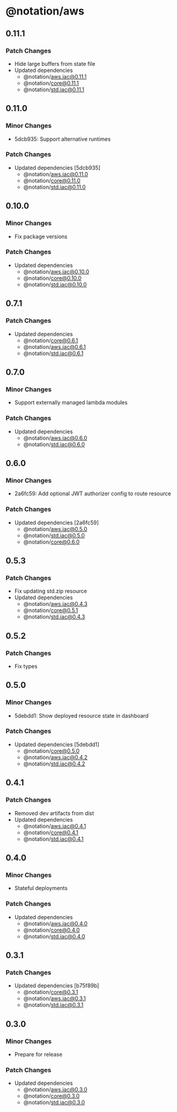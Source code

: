 # @notation/aws

## 0.11.1

### Patch Changes

- Hide large buffers from state file
- Updated dependencies
  - @notation/aws.iac@0.11.1
  - @notation/core@0.11.1
  - @notation/std.iac@0.11.1

## 0.11.0

### Minor Changes

- 5dcb935: Support alternative runtimes

### Patch Changes

- Updated dependencies [5dcb935]
  - @notation/aws.iac@0.11.0
  - @notation/core@0.11.0
  - @notation/std.iac@0.11.0

## 0.10.0

### Minor Changes

- Fix package versions

### Patch Changes

- Updated dependencies
  - @notation/aws.iac@0.10.0
  - @notation/core@0.10.0
  - @notation/std.iac@0.10.0

## 0.7.1

### Patch Changes

- Updated dependencies
  - @notation/core@0.6.1
  - @notation/aws.iac@0.6.1
  - @notation/std.iac@0.6.1

## 0.7.0

### Minor Changes

- Support externally managed lambda modules

### Patch Changes

- Updated dependencies
  - @notation/aws.iac@0.6.0
  - @notation/std.iac@0.6.0

## 0.6.0

### Minor Changes

- 2a6fc59: Add optional JWT authorizer config to route resource

### Patch Changes

- Updated dependencies [2a6fc59]
  - @notation/aws.iac@0.5.0
  - @notation/std.iac@0.5.0
  - @notation/core@0.6.0

## 0.5.3

### Patch Changes

- Fix updating std.zip resource
- Updated dependencies
  - @notation/aws.iac@0.4.3
  - @notation/core@0.5.1
  - @notation/std.iac@0.4.3

## 0.5.2

### Patch Changes

- Fix types

## 0.5.0

### Minor Changes

- 5debdd1: Show deployed resource state in dashboard

### Patch Changes

- Updated dependencies [5debdd1]
  - @notation/core@0.5.0
  - @notation/aws.iac@0.4.2
  - @notation/std.iac@0.4.2

## 0.4.1

### Patch Changes

- Removed dev artifacts from dist
- Updated dependencies
  - @notation/aws.iac@0.4.1
  - @notation/core@0.4.1
  - @notation/std.iac@0.4.1

## 0.4.0

### Minor Changes

- Stateful deployments

### Patch Changes

- Updated dependencies
  - @notation/aws.iac@0.4.0
  - @notation/core@0.4.0
  - @notation/std.iac@0.4.0

## 0.3.1

### Patch Changes

- Updated dependencies [b75f89b]
  - @notation/core@0.3.1
  - @notation/aws.iac@0.3.1
  - @notation/std.iac@0.3.1

## 0.3.0

### Minor Changes

- Prepare for release

### Patch Changes

- Updated dependencies
  - @notation/aws.iac@0.3.0
  - @notation/core@0.3.0
  - @notation/std.iac@0.3.0
